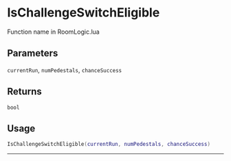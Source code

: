 # IsChallengeSwitchEligible
Function name in RoomLogic.lua
## Parameters
`currentRun`, `numPedestals`, `chanceSuccess`
## Returns
`bool`
## Usage
```lua
IsChallengeSwitchEligible(currentRun, numPedestals, chanceSuccess)
```
---
